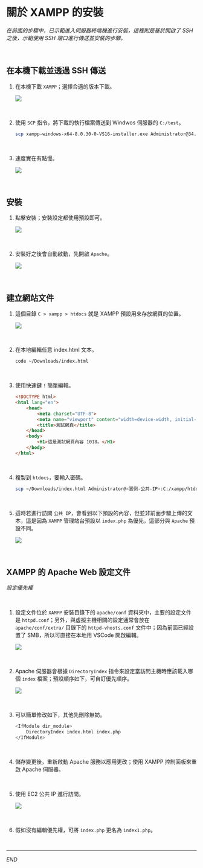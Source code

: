# 關於 XAMPP 的安裝

_在前面的步驟中，已示範進入伺服器終端機進行安裝，這裡則是基於開啟了 SSH 之後，示範使用 SSH 端口進行傳送並安裝的步驟。_

<br>

## 在本機下載並透過 SSH 傳送

1. 在本機下載 `XAMPP`；選擇合適的版本下載。

    ![](images/img_14.png)

<br>

2. 使用 `SCP` 指令，將下載的執行檔案傳送到 Windwos 伺服器的 `C:/test`。

    ```bash
    scp xampp-windows-x64-8.0.30-0-VS16-installer.exe Administrator@34.237.2.154:C:/test
    ```

<br>

3. 速度實在有點慢。

    ![](images/img_53.png)

<br>

## 安裝

1. 點擊安裝；安裝設定都使用預設即可。

    ![](images/img_54.png)

<br>

2. 安裝好之後會自動啟動，先開啟 `Apache`。

    ![](images/img_08.png)

<br>

## 建立網站文件

1. 這個目錄 `C > xampp > htdocs` 就是 XAMPP 預設用來存放網頁的位置。

    ![](images/img_15.png)

<br>

2. 在本地編輯任意 index.html 文本。

    ```bash
    code ~/Downloads/index.html
    ```

<br>

3. 使用快速鍵 `!` 簡單編輯。

    ```html
    <!DOCTYPE html>
    <html lang="en">
        <head>
            <meta charset="UTF-8">
            <meta name="viewport" content="width=device-width, initial-scale=1.0">
            <title>測試網頁</title>
        </head>
        <body>
            <H1>這是測試網頁內容 1018。</H1>
        </body>
    </html>
    ```

<br>

4. 複製到 `htdocs`，要輸入密碼。

    ```bash
    scp ~/Downloads/index.html Administrator@<實例-公共-IP>:C:/xampp/htdocs
    ```

<br>

5. 這時若進行訪問 `公共 IP`，會看到以下預設的內容，但並非前面步驟上傳的文本，這是因為 `XAMPP` 管理站台預設以 `index.php` 為優先，這部分與 `Apache` 預設不同。

    ![](images/img_94.png)

<br>

## XAMPP 的 Apache Web 設定文件

_設定優先權_

<br>

1. 設定文件位於 `XAMPP` 安裝目錄下的 `apache/conf` 資料夾中，主要的設定文件是 `httpd.conf`；另外，與虛擬主機相關的設定通常會放在 `apache/conf/extra/` 目錄下的 `httpd-vhosts.conf` 文件中；因為前面已經設置了 SMB，所以可直接在本地用 VSCode 開啟編輯。

    ![](images/img_95.png)

<br>

2. Apache 伺服器會根據 `DirectoryIndex` 指令來設定當訪問主機時應該載入哪個 `index` 檔案；預設順序如下，可自訂優先順序。

    ![](images/img_55.png)

<br>

3. 可以簡單修改如下，其他先刪除無妨。

    ```bash
    <IfModule dir_module>
        DirectoryIndex index.html index.php
    </IfModule>
    ```

<br>

4. 儲存變更後，重新啟動 Apache 服務以應用更改；使用 XAMPP 控制面板來重啟 Apache 伺服器。

<br>

5. 使用 EC2 公共 IP 進行訪問。

    ![](images/img_56.png)

<br>

6. 假如沒有編輯優先權，可將 `index.php` 更名為 `index1.php`。

<br>

___

_END_
